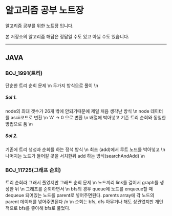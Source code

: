 # 알고리즘 공부 노트장

알고리즘 공부를 위한 노트장 입니다.

본 저장소의 알고리즘 해답은 정답일 수도 있고 아닐 수도 있습니다.

--------
## JAVA

### BOJ_1991(트리)
단순한 트리 순회 문제 \n
두가지 방식으로 풀이 \n

##### Sol 1.
node의 최대 갯수가 26개 밖에 안되기때문에 제일 처음 생각난 방식 \n
node 데이터를 ascii코드로 변환 \n
'A' -> 0 으로 변환 \n
배열에 박아넣고 기존 트리 순회와 동일한 방법으로 품 \n

##### Sol 2.
기존에 트리 생성과 순회를 하는 정석 방식 \n
최초 (add)에서 루트 노드를 박아넣고  \n
나머지는 노드가 들어갈 곳을 서치한뒤 add 하는 방식(searchAndAdd) \n


### BOJ_11725(그래프 순회)
트리 순회라 그래서 풀었지만 그래프 순회 문제 \n
노드끼리 link를 걸어서 graph를 생성한 뒤 \n
그래프를 순회하면서 \n
bfs의 경우 queue에 노드를 enqueue할 때 dequeue 되어있는 노드를 parent로 넣어주면된다.
parents array에 각 노드의 parent 데이터를 넣어주면된다 /n
\n
순회는 bfs, dfs 아무거나 해도 상관없지만 개인적으로 bfs를 좋아해 bfs로 풀었다.
